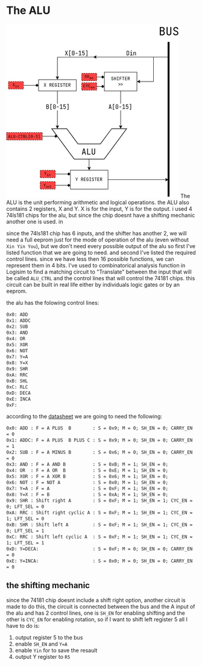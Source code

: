 # The ALU

![text](../Diagrams/Main-Diagram-ALU.jpg)
The ALU is the unit performing arithmetic and logical operations.
the ALU also contains 2 registers, X and Y. X is for the input, Y is for the output.
i used 4 74ls181 chips for the alu, but since the chip doesnt have a shifting mechanic another one is used.
in

since the 74ls181 chip has 6 inputs, and the shifter has another 2, we will need a full eeprom just for the mode of operation of the alu (even without `Xin Yin You`), but we don't need every possible output of the alu so first I've listed function that we are going to need.
and second I've listed the required control lines.
since we have less then 16 possible functions, we can represent them in 4 bits.
I've used to combinatorical analysis function in Logisim to find a matching circuit to "Translate" between the input that will be called `ALU_CTRL` and the control lines that will control the 74181 chips.
this circuit can be built in real life either by individuals logic gates or by an eeprom.

the alu has the folowing control lines:

```text
0x0: ADD
0x1: ADDC
0x2: SUB
0x3: AND
0x4: OR
0x5: XOR
0x6: NOT
0x7: Y=A
0x8: Y=X
0x9: SHR
0xA: RRC
0xB: SHL
0xC: RLC
0xD: DECA
0xE: INCA
0xF:
```

according to the [datasheet](/Datasheets/74181.pdf) we are going to need the following:

```text
0x0: ADD : F = A PLUS  B        : S = 0x9; M = 0; SH_EN = 0; CARRY_EN = 0
0x1: ADDC: F = A PLUS  B PLUS C : S = 0x9; M = 0; SH_EN = 0; CARRY_EN = 1
0x2: SUB : F = A MINUS B        : S = 0x6; M = 0; SH_EN = 0; CARRY_EN = 0
0x3: AND : F = A AND B          : S = 0xB; M = 1; SH_EN = 0;
0x4: OR  : F = A OR  B          : S = 0xE; M = 1; SH_EN = 0;
0x5: XOR : F = A XOR B          : S = 0x6; M = 1; SH_EN = 0;
0x6: NOT : F = NOT A            : S = 0x0; M = 1; SH_EN = 0;
0x7: Y=A : F = A                : S = 0xF; M = 1; SH_EN = 0;
0x8: Y=X : F = B                : S = 0xA; M = 1; SH_EN = 0;
0x9: SHR : Shift right A        : S = 0xF; M = 1; SH_EN = 1; CYC_EN = 0; LFT_SEL = 0
0xA: RRC : Shift right cyclic A : S = 0xF; M = 1; SH_EN = 1; CYC_EN = 1; LFT_SEL = 0
0xB: SHR : Shift left A         : S = 0xF; M = 1; SH_EN = 1; CYC_EN = 0; LFT_SEL = 1
0xC: RRC : Shift left cyclic A  : S = 0xF; M = 1; SH_EN = 1; CYC_EN = 1; LFT_SEL = 1
0xD: Y=DECA:                    : S = 0xF; M = 0; SH_EN = 0; CARRY_EN = 0
0xE: Y=INCA:                    : S = 0x0; M = 0; SH_EN = 0; CARRY_EN = 0 
```

## the shifting mechanic

since the 74181 chip doesnt include a shift right option, another circuit is made to do this, the circuit is connected between the bus and the A input of the alu and has 2 control lines, one is `SH_EN` for enabling shifting and the other is `CYC_EN` for enabling rotation, so if I want to shift left register 5 all I have to do is:
1) output register 5 to the bus
2) enable `SH_EN` and `Y=A` 
3) enable `Yin` for to save the resault
4) output Y register to `R5`
